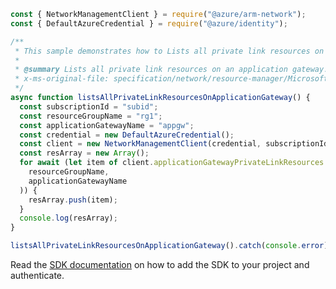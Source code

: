```javascript
const { NetworkManagementClient } = require("@azure/arm-network");
const { DefaultAzureCredential } = require("@azure/identity");

/**
 * This sample demonstrates how to Lists all private link resources on an application gateway.
 *
 * @summary Lists all private link resources on an application gateway.
 * x-ms-original-file: specification/network/resource-manager/Microsoft.Network/stable/2021-05-01/examples/ApplicationGatewayPrivateLinkResourceList.json
 */
async function listsAllPrivateLinkResourcesOnApplicationGateway() {
  const subscriptionId = "subid";
  const resourceGroupName = "rg1";
  const applicationGatewayName = "appgw";
  const credential = new DefaultAzureCredential();
  const client = new NetworkManagementClient(credential, subscriptionId);
  const resArray = new Array();
  for await (let item of client.applicationGatewayPrivateLinkResources.list(
    resourceGroupName,
    applicationGatewayName
  )) {
    resArray.push(item);
  }
  console.log(resArray);
}

listsAllPrivateLinkResourcesOnApplicationGateway().catch(console.error);
```

Read the [SDK documentation](https://github.com/Azure/azure-sdk-for-js/blob/%40azure%2Farm-network_27.0.0/sdk/network/arm-network/README.md) on how to add the SDK to your project and authenticate.

